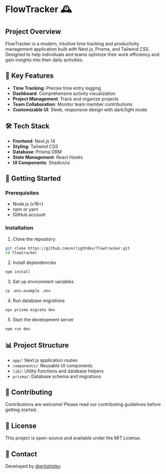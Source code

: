 # FlowTracker 🕰️

## Project Overview
FlowTracker is a modern, intuitive time tracking and productivity management application built with Next.js, Prisma, and Tailwind CSS. Designed to help individuals and teams optimize their work efficiency and gain insights into their daily activities.

## 🌟 Key Features
- **Time Tracking**: Precise time entry logging
- **Dashboard**: Comprehensive activity visualization
- **Project Management**: Track and organize projects
- **Team Collaboration**: Monitor team member contributions
- **Customizable UI**: Sleek, responsive design with dark/light mode

## 🛠 Tech Stack
- **Frontend**: Next.js 14
- **Styling**: Tailwind CSS
- **Database**: Prisma ORM
- **State Management**: React Hooks
- **UI Components**: Shadcn/ui

## 🚀 Getting Started

### Prerequisites
- Node.js (v18+)
- npm or yarn
- GitHub account

### Installation
1. Clone the repository
```bash
git clone https://github.com/erlightdev/flowtracker.git
cd flowtracker
```

2. Install dependencies
```bash
npm install
```

3. Set up environment variables
```bash
cp .env.example .env
```

4. Run database migrations
```bash
npx prisma migrate dev
```

5. Start the development server
```bash
npm run dev
```

## 📊 Project Structure
- `app/`: Next.js application routes
- `components/`: Reusable UI components
- `lib/`: Utility functions and database helpers
- `prisma/`: Database schema and migrations

## 🤝 Contributing
Contributions are welcome! Please read our contributing guidelines before getting started.

## 📄 License
This project is open-source and available under the MIT License.

## 🔗 Contact
Developed by [@erlightdev](https://github.com/erlightdev)
